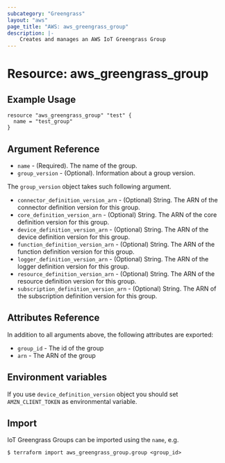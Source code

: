 ```yaml
---
subcategory: "Greengrass"
layout: "aws"
page_title: "AWS: aws_greengrass_group"
description: |-
    Creates and manages an AWS IoT Greengrass Group
---
```


# Resource: aws_greengrass_group

## Example Usage

```hcl
resource "aws_greengrass_group" "test" {
  name = "test_group"
}
```

## Argument Reference

* `name` - (Required). The name of the group.
* `group_version` - (Optional). Information about a group version.

The `group_version` object takes such following argument.
* `connector_definition_version_arn` - (Optional) String. The ARN of the connector definition version for this group.
* `core_definition_version_arn` - (Optional) String. The ARN of the core definition version for this group.
* `device_definition_version_arn` - (Optional) String. The ARN of the device definition version for this group.
* `function_definition_version_arn` - (Optional) String. The ARN of the function definition version for this group.
* `logger_definition_version_arn` - (Optional) String. The ARN of the logger definition version for this group.
* `resource_definition_version_arn` - (Optional) String. The ARN of the resource definition version for this group.
* `subscription_definition_version_arn` - (Optional) String. The ARN of the subscription definition version for this group.

## Attributes Reference

In addition to all arguments above, the following attributes are exported:

* `group_id` - The id of the group
* `arn` - The ARN of the group

## Environment variables
If you use `device_definition_version` object you should set `AMZN_CLIENT_TOKEN` as environmental variable.

## Import

IoT Greengrass Groups can be imported using the `name`, e.g.

```
$ terraform import aws_greengrass_group.group <group_id>
```
